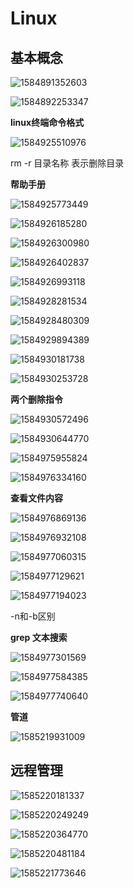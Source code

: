 # Linux

## 基本概念

![1584891352603](C:\Users\Administrator\AppData\Roaming\Typora\typora-user-images\1584891352603.png)

![1584892253347](C:\Users\Administrator\AppData\Roaming\Typora\typora-user-images\1584892253347.png)

**linux终端命令格式**

![1584925510976](C:\Users\Administrator\AppData\Roaming\Typora\typora-user-images\1584925510976.png)

rm -r 目录名称    表示删除目录



**帮助手册**

![1584925773449](C:\Users\Administrator\AppData\Roaming\Typora\typora-user-images\1584925773449.png)

![1584926185280](C:\Users\Administrator\AppData\Roaming\Typora\typora-user-images\1584926185280.png)

![1584926300980](C:\Users\Administrator\AppData\Roaming\Typora\typora-user-images\1584926300980.png)

![1584926402837](C:\Users\Administrator\AppData\Roaming\Typora\typora-user-images\1584926402837.png)

![1584926993118](C:\Users\Administrator\AppData\Roaming\Typora\typora-user-images\1584926993118.png)

![1584928281534](C:\Users\Administrator\AppData\Roaming\Typora\typora-user-images\1584928281534.png)

![1584928480309](C:\Users\Administrator\AppData\Roaming\Typora\typora-user-images\1584928480309.png)

![1584929894389](C:\Users\Administrator\AppData\Roaming\Typora\typora-user-images\1584929894389.png)

![1584930181738](C:\Users\Administrator\AppData\Roaming\Typora\typora-user-images\1584930181738.png)

![1584930253728](C:\Users\Administrator\AppData\Roaming\Typora\typora-user-images\1584930253728.png)

**两个删除指令**

![1584930572496](C:\Users\Administrator\AppData\Roaming\Typora\typora-user-images\1584930572496.png)

![1584930644770](C:\Users\Administrator\AppData\Roaming\Typora\typora-user-images\1584930644770.png)

![1584975955824](C:\Users\Administrator\AppData\Roaming\Typora\typora-user-images\1584975955824.png)

![1584976334160](C:\Users\Administrator\AppData\Roaming\Typora\typora-user-images\1584976334160.png)

**查看文件内容**

![1584976869136](C:\Users\Administrator\AppData\Roaming\Typora\typora-user-images\1584976869136.png)

![1584976932108](C:\Users\Administrator\AppData\Roaming\Typora\typora-user-images\1584976932108.png)

![1584977060315](C:\Users\Administrator\AppData\Roaming\Typora\typora-user-images\1584977060315.png)

![1584977129621](C:\Users\Administrator\AppData\Roaming\Typora\typora-user-images\1584977129621.png)

![1584977194023](C:\Users\Administrator\AppData\Roaming\Typora\typora-user-images\1584977194023.png)

-n和-b区别

**grep 文本搜索**

![1584977301569](C:\Users\Administrator\AppData\Roaming\Typora\typora-user-images\1584977301569.png)

![1584977584385](C:\Users\Administrator\AppData\Roaming\Typora\typora-user-images\1584977584385.png)

![1584977740640](C:\Users\Administrator\AppData\Roaming\Typora\typora-user-images\1584977740640.png)



**管道**

![1585219931009](C:\Users\Administrator\AppData\Roaming\Typora\typora-user-images\1585219931009.png)

## 远程管理

![1585220181337](C:\Users\Administrator\AppData\Roaming\Typora\typora-user-images\1585220181337.png)

![1585220249249](C:\Users\Administrator\AppData\Roaming\Typora\typora-user-images\1585220249249.png)

![1585220364770](C:\Users\Administrator\AppData\Roaming\Typora\typora-user-images\1585220364770.png)



![1585220481184](C:\Users\Administrator\AppData\Roaming\Typora\typora-user-images\1585220481184.png)

![1585221773646](C:\Users\Administrator\AppData\Roaming\Typora\typora-user-images\1585221773646.png)







